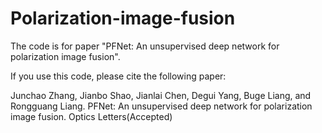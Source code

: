# Polarization-image-fusion

The code is for paper "PFNet: An unsupervised deep network for polarization image fusion".




If you use this code, please cite the following paper:

Junchao Zhang, Jianbo Shao, Jianlai Chen, Degui Yang, Buge Liang, and Rongguang Liang. PFNet: An unsupervised deep network for polarization image fusion. Optics Letters(Accepted)
